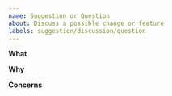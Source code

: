 ```yaml
---
name: Suggestion or Question
about: Discuss a possible change or feature
labels: suggestion/discussion/question
---
```


**What**

**Why**

**Concerns**

